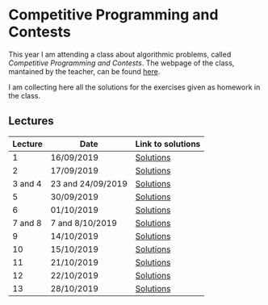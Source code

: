 # Competitive Programming and Contests
This year I am attending a class about algorithmic problems, called 
*Competitive Programming and Contests*.
The webpage of the class, mantained by the teacher,
can be found [here](https://github.com/rossanoventurini/CompetitiveProgramming).

I am collecting here all the solutions for the exercises given as homework
in the class. 

## Lectures
| Lecture |   Date     | Link to solutions  |
| ------------ | ---------- | --------- |
| 1 | 16/09/2019 | [Solutions](lecture_1/lecture_1.md) |
| 2 | 17/09/2019 | [Solutions](lecture_2/lecture_2.md)|
| 3 and 4 | 23 and 24/09/2019 | [Solutions](lecture_3/lecture_3.md)|
| 5 | 30/09/2019 | [Solutions](lecture_5/lecture_5.md)|
| 6 | 01/10/2019 | [Solutions](lecture_6/lecture_6.md)|
| 7 and 8 | 7 and 8/10/2019 | [Solutions](lecture_7/lecture_7.md) |
| 9 | 14/10/2019 | [Solutions](lecture_9/lecture_9.md) |
| 10 | 15/10/2019 | [Solutions](lecture_10/lecture_10.md) |
| 11 | 21/10/2019 | [Solutions](lecture_11/lecture_11.md) |
| 12 | 22/10/2019 | [Solutions](lecture_12/lecture_12.md) |
| 13 | 28/10/2019 | [Solutions](lecture_13/lecture_13.md) |
